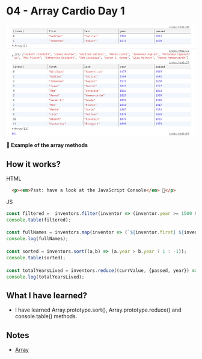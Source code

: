 # 04 - Array Cardio Day 1

![](https://github.com/erhanersoz/JavaScript30/blob/master/Screenshots/demo_04.png?raw=true)

**:dart: Example of the array methods**

## How it works?

HTML

```html
  <p><em>Psst: have a look at the JavaScript Console</em> 💁</p>
```

JS

```js
const filtered =  inventors.filter(inventor => (inventor.year >= 1500 && inventor.year <= 1600));
console.table(filtered);

const fullNames = inventors.map(inventor => (`${inventor.first} ${inventor.last}`));
console.log(fullNames);

const sorted = inventors.sort((a,b) => (a.year > b.year ? 1 : -1));
console.table(sorted);

const totalYearsLived = inventors.reduce((currValue, {passed, year}) => (currValue += (passed - year)), 0);
console.log(totalYearsLived);
```

## What I have learned?

- I have learned Array.prototype.sort(), Array.prototype.reduce() and console.table() methods.

## Notes

- [Array](https://developer.mozilla.org/en-US/docs/Web/JavaScript/Reference/Global_Objects/Array)
